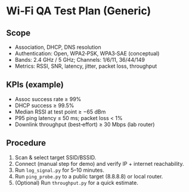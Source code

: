 # Wi‑Fi QA Test Plan (Generic)

## Scope
- Association, DHCP, DNS resolution
- Authentication: Open, WPA2‑PSK, WPA3‑SAE (conceptual)
- Bands: 2.4 GHz / 5 GHz; Channels: 1/6/11, 36/44/149
- Metrics: RSSI, SNR, latency, jitter, packet loss, throughput

## KPIs (example)
- Assoc success rate ≥ 99%
- DHCP success ≥ 99.5%
- Median RSSI at test point ≥ −65 dBm
- P95 ping latency ≤ 50 ms; packet loss < 1%
- Downlink throughput (best‑effort) ≥ 30 Mbps (lab router)

## Procedure
1) Scan & select target SSID/BSSID.
2) Connect (manual step for demo) and verify IP + internet reachability.
3) Run `log_signal.py` for 5–10 minutes.
4) Run `ping_probe.py` to a public target (8.8.8.8) or local router.
5) (Optional) Run `throughput.py` for a quick estimate.
